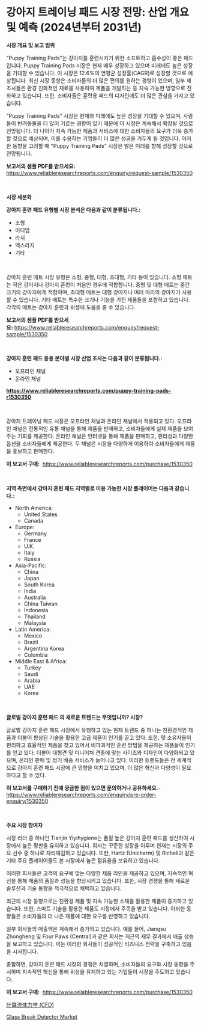 <p><h1>강아지 트레이닝 패드 시장 전망: 산업 개요 및 예측 (2024년부터 2031년)</h1></p><p><strong>시장 개요 및 보고 범위</strong></p>
<p><p>"Puppy Training Pads"는 강아지를 훈련시키기 위한 소프트하고 흡수성이 좋은 패드입니다. Puppy Training Pads 시장은 현재 매우 성장하고 있으며 미래에도 높은 성장을 기대할 수 있습니다. 이 시장은 12.6%의 연평균 성장률(CAGR)로 성장할 것으로 예상됩니다. 최신 시장 동향은 소비자들의 더 많은 편의를 원하는 경향이 있으며, 일부 제조사들은 환경 친화적인 재료를 사용하여 제품을 개발하는 등 지속 가능한 방향으로 진화하고 있습니다. 또한, 소비자들은 훈련용 패드의 디자인에도 더 많은 관심을 가지고 있습니다.</p><p>"Puppy Training Pads" 시장은 현재와 미래에도 높은 성장을 기대할 수 있으며, 사람들이 반려동물을 더 많이 기르는 경향이 있기 때문에 이 시장은 계속해서 확장될 것으로 전망됩니다. 더 나아가 지속 가능한 제품과 서비스에 대한 소비자들의 요구가 더욱 증가할 것으로 예상되며, 이를 수용하는 기업들이 더 많은 성공을 거두게 될 것입니다. 이러한 동향을 고려할 때 "Puppy Training Pads" 시장은 밝은 미래를 향해 성장할 것으로 전망됩니다.</p></p>
<p><strong>보고서의 샘플 PDF를 받으세요:</strong> <a href="https://www.reliableresearchreports.com/enquiry/request-sample/1530350">https://www.reliableresearchreports.com/enquiry/request-sample/1530350</a></p>
<p>&nbsp;</p>
<p><strong>시장 세분화</strong></p>
<p><strong>강아지 훈련 패드 유형별 시장 분석은 다음과 같이 분류됩니다.:</strong></p>
<p><ul><li>소형</li><li>미디엄</li><li>라지</li><li>엑스라지</li><li>기타</li></ul></p>
<p>&nbsp;</p>
<p><p>강아지 훈련 매트 시장 유형은 소형, 중형, 대형, 초대형, 기타 등이 있습니다. 소형 매트는 작은 강아지나 강아지 훈련이 처음인 경우에 적합합니다. 중형 및 대형 매트는 중간 크기의 강아지에게 적합하며, 초대형 매트는 대형 강아지나 여러 마리의 강아지가 사용할 수 있습니다. 기타 매트는 특수한 크기나 기능을 가진 제품들을 포함하고 있습니다. 각각의 매트는 강아지 훈련과 위생에 도움을 줄 수 있습니다.</p></p>
<p><strong>보고서의 샘플 PDF를 받으세요:</strong>&nbsp;<a href="https://www.reliableresearchreports.com/enquiry/request-sample/1530350">https://www.reliableresearchreports.com/enquiry/request-sample/1530350</a></p>
<p>&nbsp;</p>
<p><strong> 강아지 훈련 패드 응용 분야별 시장 산업 조사는 다음과 같이 분류됩니다.:</strong></p>
<p><ul><li>오프라인 채널</li><li>온라인 채널</li></ul></p>
<p><strong><a href="https://www.reliableresearchreports.com/puppy-training-pads-r1530350">https://www.reliableresearchreports.com/puppy-training-pads-r1530350</a></strong></p>
<p>&nbsp;</p>
<p><p>강아지 트레이닝 패드 시장은 오프라인 채널과 온라인 채널에서 적용되고 있다. 오프라인 채널은 전통적인 유통 채널을 통해 제품을 판매하고, 소비자들에게 실제 제품을 보여주는 기회를 제공한다. 온라인 채널은 인터넷을 통해 제품을 판매하고, 편리성과 다양한 옵션을 소비자들에게 제공한다. 두 채널은 시장을 다양하게 이용하여 소비자들에게 제품을 홍보하고 판매한다.</p></p>
<p><strong>이 보고서 구매:</strong>&nbsp; <a href="https://www.reliableresearchreports.com/purchase/1530350">https://www.reliableresearchreports.com/purchase/1530350</a></p>
<p>&nbsp;</p>
<p><strong>지역 측면에서 강아지 훈련 패드 지역별로 이용 가능한 시장 플레이어는 다음과 같습니다.:</strong></p>
<p><ul>
    <li>
        North America:
        <ul>
            <li>United States</li>
            <li>Canada</li>
        </ul>
    </li>
    <li>
        Europe:
        <ul>
            <li>Germany</li>
            <li>France</li>
            <li>U.K.</li>
            <li>Italy</li>
            <li>Russia</li>
        </ul>
    </li>
    <li>
        Asia-Pacific:
        <ul>
            <li>China</li>
            <li>Japan</li>
            <li>South Korea</li>
            <li>India</li>
            <li>Australia</li>
            <li>China Taiwan</li>
            <li>Indonesia</li>
            <li>Thailand</li>
            <li>Malaysia</li>
        </ul>
    </li>
    <li>
        Latin America:
        <ul>
            <li>Mexico</li>
            <li>Brazil</li>
            <li>Argentina Korea</li>
            <li>Colombia</li>
        </ul>
    </li>
    <li>
        Middle East & Africa:
        <ul>
            <li>Turkey</li>
            <li>Saudi</li>
            <li>Arabia</li>
            <li>UAE</li>
            <li>Korea</li>
        </ul>
    </li>
    </ul></p>
<p>&nbsp;</p>
<p><strong>글로벌 강아지 훈련 패드 의 새로운 트렌드는 무엇입니까? 시장?</strong></p>
<p><p>글로벌 강아지 훈련 패드 시장에서 유행하고 있는 현재 트렌드 중 하나는 친환경적인 제품과 더불어 향상된 기술을 활용한 고급 제품이 인기를 끌고 있다. 또한, 펫 소유자들이 편리하고 효율적인 제품을 찾고 있어서 비파괴적인 훈련 방법을 제공하는 제품들이 인기를 얻고 있다. 더불어 대형견 및 미니어처 견종에 맞는 사이즈와 디자인이 다양화되고 있으며, 온라인 판매 및 정기 배송 서비스가 늘어나고 있다. 이러한 트렌드들은 전 세계적으로 강아지 훈련 패드 시장에 큰 영향을 미치고 있으며, 더 많은 혁신과 다양성이 필요하다고 할 수 있다.</p></p>
<p><strong>이 보고서를 구매하기 전에 궁금한 점이 있으면 문의하거나 공유하세요.</strong>- <a href="https://www.reliableresearchreports.com/enquiry/pre-order-enquiry/1530350">https://www.reliableresearchreports.com/enquiry/pre-order-enquiry/1530350</a></p>
<p>&nbsp;</p>
<p><strong>주요 시장 참여자</strong></p>
<p><p>시장 리더 중 하나인 Tianjin Yiyihygiene는 품질 높은 강아지 훈련 패드를 생산하여 시장에서 높은 평판을 유지하고 있습니다. 회사는 꾸준한 성장을 이루며 현재는 시장의 주요 선수 중 하나로 자리매김하고 있습니다. 또한, Hartz (Unicharm) 및 Richell과 같은 기타 주요 플레이어들도 본 시장에서 높은 점유율을 보유하고 있습니다.</p><p>이러한 회사들은 고객의 요구에 맞는 다양한 제품 라인을 제공하고 있으며, 지속적인 혁신을 통해 제품의 품질과 성능을 향상시키고 있습니다. 또한, 시장 경쟁을 통해 새로운 솔루션과 기술 동향을 적극적으로 채택하고 있습니다.</p><p>최근의 시장 동향으로는 친환경 제품 및 지속 가능한 소재를 활용한 제품이 증가하고 있습니다. 또한, 스마트 기술을 활용한 제품도 시장에서 주목을 받고 있습니다. 이러한 동향들은 소비자들의 더 나은 제품에 대한 요구를 반영하고 있습니다.</p><p>일부 회사들의 매출액은 계속해서 증가하고 있습니다. 예를 들어, Jiangsu Zhongheng 및 Four Paws (Central)과 같은 회사는 최근의 재무 결과에서 매출 상승을 보고하고 있습니다. 이는 이러한 회사들이 성공적인 비즈니스 전략을 구축하고 있음을 시사합니다.</p><p>종합하면, 강아지 훈련 패드 시장의 경쟁은 치열하며, 소비자들의 요구와 시장 동향을 주시하며 지속적인 혁신을 통해 위상을 유지하고 있는 기업들이 시장을 주도하고 있습니다.</p></p>
<p><strong>이 보고서 구매:</strong>&nbsp;&nbsp;<a href="https://www.reliableresearchreports.com/purchase/1530350">https://www.reliableresearchreports.com/purchase/1530350</a></p>
<p><p><a href="https://github.com/xnljig2898992/Market-Research-Report-List-1/blob/main/473739428811.md">計算流体力学 (CFD)</a></p><p><a href="https://github.com/PeterParrish5/Market-Research-Report-List-4/blob/main/glass-break-detector-market.md">Glass Break Detector Market</a></p></p>